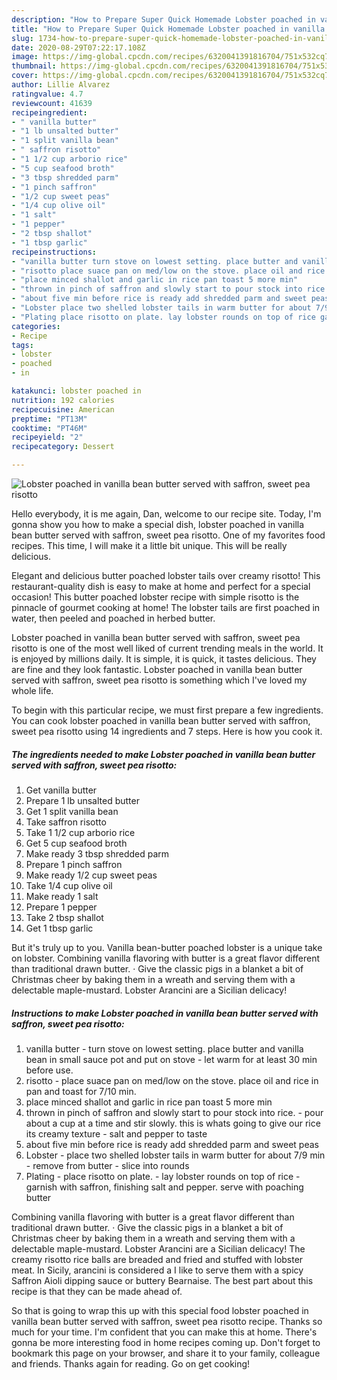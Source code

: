 ```yaml
---
description: "How to Prepare Super Quick Homemade Lobster poached in vanilla bean butter served with saffron, sweet pea risotto"
title: "How to Prepare Super Quick Homemade Lobster poached in vanilla bean butter served with saffron, sweet pea risotto"
slug: 1734-how-to-prepare-super-quick-homemade-lobster-poached-in-vanilla-bean-butter-served-with-saffron-sweet-pea-risotto
date: 2020-08-29T07:22:17.108Z
image: https://img-global.cpcdn.com/recipes/6320041391816704/751x532cq70/lobster-poached-in-vanilla-bean-butter-served-with-saffron-sweet-pea-risotto-recipe-main-photo.jpg
thumbnail: https://img-global.cpcdn.com/recipes/6320041391816704/751x532cq70/lobster-poached-in-vanilla-bean-butter-served-with-saffron-sweet-pea-risotto-recipe-main-photo.jpg
cover: https://img-global.cpcdn.com/recipes/6320041391816704/751x532cq70/lobster-poached-in-vanilla-bean-butter-served-with-saffron-sweet-pea-risotto-recipe-main-photo.jpg
author: Lillie Alvarez
ratingvalue: 4.7
reviewcount: 41639
recipeingredient:
- " vanilla butter"
- "1 lb unsalted butter"
- "1 split vanilla bean"
- " saffron risotto"
- "1 1/2 cup arborio rice"
- "5 cup seafood broth"
- "3 tbsp shredded parm"
- "1 pinch saffron"
- "1/2 cup sweet peas"
- "1/4 cup olive oil"
- "1 salt"
- "1 pepper"
- "2 tbsp shallot"
- "1 tbsp garlic"
recipeinstructions:
- "vanilla butter turn stove on lowest setting. place butter and vanilla bean in small sauce pot and put on stove let warm for at least 30 min before use."
- "risotto place suace pan on med/low on the stove. place oil and rice in pan and toast for 7/10 min."
- "place minced shallot and garlic in rice pan toast 5 more min"
- "thrown in pinch of saffron and slowly start to pour stock into rice. pour about a cup at a time and stir slowly. this is whats going to give our rice its creamy texture salt and pepper to taste"
- "about five min before rice is ready add shredded parm and sweet peas"
- "Lobster place two shelled lobster tails in warm butter for about 7/9 min remove from butter slice into rounds"
- "Plating place risotto on plate. lay lobster rounds on top of rice garnish with saffron, finishing salt and pepper.   serve with poaching butter"
categories:
- Recipe
tags:
- lobster
- poached
- in

katakunci: lobster poached in 
nutrition: 192 calories
recipecuisine: American
preptime: "PT13M"
cooktime: "PT46M"
recipeyield: "2"
recipecategory: Dessert

---
```



![Lobster poached in vanilla bean butter served with saffron, sweet pea risotto](https://img-global.cpcdn.com/recipes/6320041391816704/751x532cq70/lobster-poached-in-vanilla-bean-butter-served-with-saffron-sweet-pea-risotto-recipe-main-photo.jpg)

Hello everybody, it is me again, Dan, welcome to our recipe site. Today, I'm gonna show you how to make a special dish, lobster poached in vanilla bean butter served with saffron, sweet pea risotto. One of my favorites food recipes. This time, I will make it a little bit unique. This will be really delicious.

Elegant and delicious butter poached lobster tails over creamy risotto! This restaurant-quality dish is easy to make at home and perfect for a special occasion! This butter poached lobster recipe with simple risotto is the pinnacle of gourmet cooking at home! The lobster tails are first poached in water, then peeled and poached in herbed butter.

Lobster poached in vanilla bean butter served with saffron, sweet pea risotto is one of the most well liked of current trending meals in the world. It is enjoyed by millions daily. It is simple, it is quick, it tastes delicious. They are fine and they look fantastic. Lobster poached in vanilla bean butter served with saffron, sweet pea risotto is something which I've loved my whole life.


To begin with this particular recipe, we must first prepare a few ingredients. You can cook lobster poached in vanilla bean butter served with saffron, sweet pea risotto using 14 ingredients and 7 steps. Here is how you cook it.

<!--inarticleads1-->

##### The ingredients needed to make Lobster poached in vanilla bean butter served with saffron, sweet pea risotto:

1. Get  vanilla butter
1. Prepare 1 lb unsalted butter
1. Get 1 split vanilla bean
1. Take  saffron risotto
1. Take 1 1/2 cup arborio rice
1. Get 5 cup seafood broth
1. Make ready 3 tbsp shredded parm
1. Prepare 1 pinch saffron
1. Make ready 1/2 cup sweet peas
1. Take 1/4 cup olive oil
1. Make ready 1 salt
1. Prepare 1 pepper
1. Take 2 tbsp shallot
1. Get 1 tbsp garlic


But it&#39;s truly up to you. Vanilla bean-butter poached lobster is a unique take on lobster. Combining vanilla flavoring with butter is a great flavor different than traditional drawn butter. · Give the classic pigs in a blanket a bit of Christmas cheer by baking them in a wreath and serving them with a delectable maple-mustard. Lobster Arancini are a Sicilian delicacy! 

<!--inarticleads2-->

##### Instructions to make Lobster poached in vanilla bean butter served with saffron, sweet pea risotto:

1. vanilla butter - turn stove on lowest setting. place butter and vanilla bean in small sauce pot and put on stove - let warm for at least 30 min before use.
1. risotto - place suace pan on med/low on the stove. place oil and rice in pan and toast for 7/10 min.
1. place minced shallot and garlic in rice pan toast 5 more min
1. thrown in pinch of saffron and slowly start to pour stock into rice. - pour about a cup at a time and stir slowly. this is whats going to give our rice its creamy texture - salt and pepper to taste
1. about five min before rice is ready add shredded parm and sweet peas
1. Lobster - place two shelled lobster tails in warm butter for about 7/9 min - remove from butter - slice into rounds
1. Plating - place risotto on plate. - lay lobster rounds on top of rice - garnish with saffron, finishing salt and pepper.   serve with poaching butter


Combining vanilla flavoring with butter is a great flavor different than traditional drawn butter. · Give the classic pigs in a blanket a bit of Christmas cheer by baking them in a wreath and serving them with a delectable maple-mustard. Lobster Arancini are a Sicilian delicacy! The creamy risotto rice balls are breaded and fried and stuffed with lobster meat. In Sicily, arancini is considered a I like to serve them with a spicy Saffron Aioli dipping sauce or buttery Bearnaise. The best part about this recipe is that they can be made ahead of. 

So that is going to wrap this up with this special food lobster poached in vanilla bean butter served with saffron, sweet pea risotto recipe. Thanks so much for your time. I'm confident that you can make this at home. There's gonna be more interesting food in home recipes coming up. Don't forget to bookmark this page on your browser, and share it to your family, colleague and friends. Thanks again for reading. Go on get cooking!
